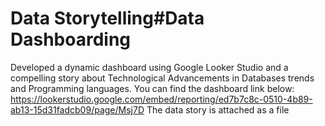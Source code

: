 # Data Storytelling#Data Dashboarding
Developed a dynamic dashboard using Google Looker Studio and a compelling story about Technological Advancements in Databases trends and Programming languages.
You can find the dashboard link below:
https://lookerstudio.google.com/embed/reporting/ed7b7c8c-0510-4b89-ab13-15d31fadcb09/page/Msj7D
The data story is attached as a file
